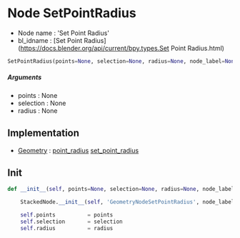 # Node SetPointRadius

- Node name : 'Set Point Radius'
- bl_idname : [Set Point Radius](https://docs.blender.org/api/current/bpy.types.Set Point Radius.html)


``` python
SetPointRadius(points=None, selection=None, radius=None, node_label=None, node_color=None)
```
##### Arguments

- points : None
- selection : None
- radius : None

## Implementation

- [Geometry](/docs/GeoNodes/Geometry.md) : [point_radius](/docs/GeoNodes/Geometry.md#point_radius) [set_point_radius](/docs/GeoNodes/Geometry.md#set_point_radius)

## Init

``` python
def __init__(self, points=None, selection=None, radius=None, node_label=None, node_color=None):

    StackedNode.__init__(self, 'GeometryNodeSetPointRadius', node_label=node_label, node_color=node_color)

    self.points          = points
    self.selection       = selection
    self.radius          = radius
```
